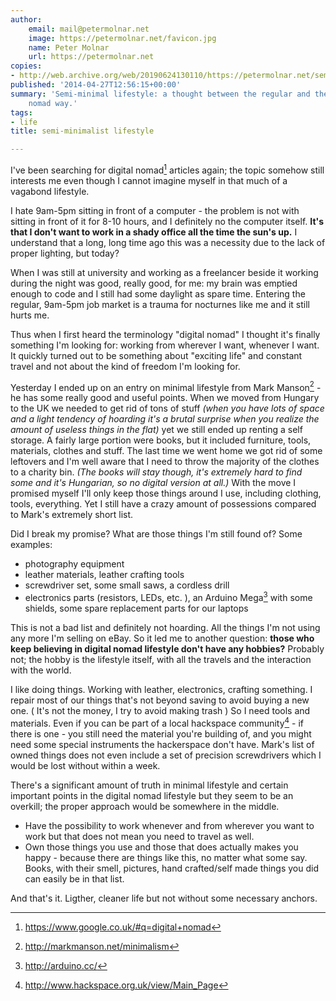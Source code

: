 ```yaml
---
author:
    email: mail@petermolnar.net
    image: https://petermolnar.net/favicon.jpg
    name: Peter Molnar
    url: https://petermolnar.net
copies:
- http://web.archive.org/web/20190624130110/https://petermolnar.net/semi-minimalist-lifestyle/
published: '2014-04-27T12:56:15+00:00'
summary: 'Semi-minimal lifestyle: a thought between the regular and the digital
    nomad way.'
tags:
- life
title: semi-minimalist lifestyle

---
```


I've been searching for digital nomad[^1] articles again; the topic
somehow still interests me even though I cannot imagine myself in that
much of a vagabond lifestyle.

I hate 9am-5pm sitting in front of a computer - the problem is not with
sitting in front of it for 8-10 hours, and I definitely no the computer
itself. **It's that I don't want to work in a shady office all the time
the sun's up.** I understand that a long, long time ago this was a
necessity due to the lack of proper lighting, but today?

When I was still at university and working as a freelancer beside it
working during the night was good, really good, for me: my brain was
emptied enough to code and I still had some daylight as spare time.
Entering the regular, 9am-5pm job market is a trauma for nocturnes like
me and it still hurts me.

Thus when I first heard the terminology "digital nomad" I thought it's
finally something I'm looking for: working from wherever I want,
whenever I want. It quickly turned out to be something about "exciting
life" and constant travel and not about the kind of freedom I'm looking
for.

Yesterday I ended up on an entry on minimal lifestyle from Mark
Manson[^2] - he has some really good and useful points. When we moved
from Hungary to the UK we needed to get rid of tons of stuff *(when you
have lots of space and a light tendency of hoarding it's a brutal
surprise when you realize the amount of useless things in the flat)* yet
we still ended up renting a self storage. A fairly large portion were
books, but it included furniture, tools, materials, clothes and stuff.
The last time we went home we got rid of some leftovers and I'm well
aware that I need to throw the majority of the clothes to a charity bin.
*(The books will stay though, it's extremely hard to find some and it's
Hungarian, so no digital version at all.)* With the move I promised
myself I'll only keep those things around I use, including clothing,
tools, everything. Yet I still have a crazy amount of possessions
compared to Mark's extremely short list.

Did I break my promise? What are those things I'm still found of? Some
examples:

-   photography equipment
-   leather materials, leather crafting tools
-   screwdriver set, some small saws, a cordless drill
-   electronics parts (resistors, LEDs, etc. ), an Arduino Mega[^3] with
    some shields, some spare replacement parts for our laptops

This is not a bad list and definitely not hoarding. All the things I'm
not using any more I'm selling on eBay. So it led me to another
question: **those who keep believing in digital nomad lifestyle don't
have any hobbies?** Probably not; the hobby is the lifestyle itself,
with all the travels and the interaction with the world.

I like doing things. Working with leather, electronics, crafting
something. I repair most of our things that's not beyond saving to avoid
buying a new one. ( It's not the money, I try to avoid making trash ) So
I need tools and materials. Even if you can be part of a local hackspace
community[^4] - if there is one - you still need the material you're
building of, and you might need some special instruments the hackerspace
don't have. Mark's list of owned things does not even include a set of
precision screwdrivers which I would be lost without within a week.

There's a significant amount of truth in minimal lifestyle and certain
important points in the digital nomad lifestyle but they seem to be an
overkill; the proper approach would be somewhere in the middle.

-   Have the possibility to work whenever and from wherever you want to
    work but that does not mean you need to travel as well.
-   Own those things you use and those that does actually makes you
    happy - because there are things like this, no matter what some say.
    Books, with their smell, pictures, hand crafted/self made things you
    did can easily be in that list.

And that's it. Ligther, cleaner life but not without some necessary
anchors.

[^1]: <https://www.google.co.uk/#q=digital+nomad>

[^2]: <http://markmanson.net/minimalism>

[^3]: <http://arduino.cc/>

[^4]: <http://www.hackspace.org.uk/view/Main_Page>
